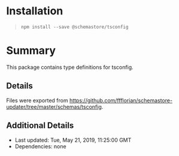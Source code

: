# Installation
> `npm install --save @schemastore/tsconfig`

# Summary
This package contains type definitions for tsconfig.

## Details
Files were exported from https://github.com/ffflorian/schemastore-updater/tree/master/schemas/tsconfig.

## Additional Details
* Last updated: Tue, May 21, 2019, 11:25:00 GMT
* Dependencies: none
